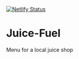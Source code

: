 [![Netlify Status](https://api.netlify.com/api/v1/badges/03910285-e67e-4312-b3aa-b719135529b0/deploy-status)](https://app.netlify.com/sites/juice-fuel/deploys)

# Juice-Fuel
Menu for a local juice shop


